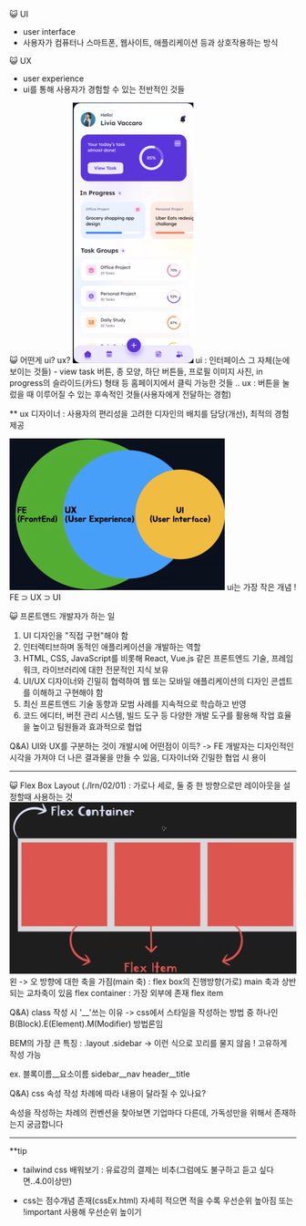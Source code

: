 😺 UI

- user interface
- 사용자가 컴퓨터나 스마트폰, 웹사이트, 애플리케이션 등과 상호작용하는 방식

😺 UX

- user experience
- ui를 통해 사용자가 경험할 수 있는 전반적인 것들

😺 어떤게 ui? ux?
![alt text](image-1.png)
ui : 인터페이스 그 자체(눈에 보이는 것들) - view task 버튼, 종 모양, 하단 버튼들, 프로필 이미지 사진, in progress의 슬라이드(카드) 형태 등 홈페이지에서 클릭 가능한 것들 ..
ux : 버튼을 눌렀을 때 이루어질 수 있는 후속적인 것들(사용자에게 전달하는 경험)

\*\* ux 디자이너 : 사용자의 편리성을 고려한 디자인의 배치를 담당(개선), 최적의 경험 제공

![alt text](image.png)
ui는 가장 작은 개념 !
FE ⊃ UX ⊃ UI

😺 프론트앤드 개발자가 하는 일

1. UI 디자인을 "직접 구현"해야 함
2. 인터렉티브하며 동적인 애플리케이션을 개발하는 역할
3. HTML, CSS, JavaScript를 비롯해 React, Vue.js 같은 프론트엔드 기술, 프레임워크, 라이브러리에 대한 전문적인 지식 보유
4. UI/UX 디자이너와 긴밀히 협력하여 웹 또는 모바일 애플리케이션의 디자인 콘셉트를 이해하고 구현해야 함
5. 최신 프론트엔드 기술 동향과 모범 사례를 지속적으로 학습하고 반영
6. 코드 에디터, 버전 관리 시스템, 빌드 도구 등 다양한 개발 도구를 활용해 작업 효율을 높이고 팀원들과 효과적으로 협업

Q&A) UI와 UX를 구분하는 것이 개발시에 어떤점이 이득?
-> FE 개발자는 디자인적인 시각을 가져야 더 나은 결과물을 만들 수 있음, 디자이너와 긴밀한 협업 시 용이

---

😺 Flex Box Layout (./lrn/02/01)
: 가로나 세로, 둘 중 한 방향으로만 레이아웃을 설정할때 사용하는 것
![alt text](image-2.png)
왼 -> 오 방향에 대한 축을 가짐(main 축) : flex box의 진행방향(가로)
main 축과 상반되는 교차축이 있음
flex container : 가장 외부에 존재
flex item

Q&A) class 작성 시 '\_\_'쓰는 이유
-> css에서 스타일을 작성하는 방법 중 하나인 B(Block).E(Element).M(Modifier) 방법론임

BEM의 가장 큰 특징 :
.layout .sidebar -> 이런 식으로 꼬리를 물지 않음 !
고유하게 작성 가능

ex. 블록이름\_\_요소이름
sidebar\_\_nav
header\_\_title

Q&A) css 속성 작성 차례에 따라 내용이 달라질 수 있나요?

속성을 작성하는 차례의 컨벤션을 찾아보면 기업마다 다른데, 가독성만을 위해서 존재하는지 궁금합니다

---

\*\*tip

- tailwind css 배워보기 : 유료강의 결제는 비추(그럼에도 불구하고 듣고 싶다면..4.0이상만)

- css는 점수개념 존재(cssEx.html)
  자세히 적으면 적을 수록 우선순위 높아짐
  또는 !important 사용해 우선순위 높이기

